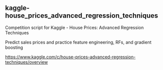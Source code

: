## kaggle-house_prices_advanced_regression_techniques

Competition script for Kaggle - House Prices: Advanced Regression Techniques

Predict sales prices and practice feature engineering, RFs, and gradient boosting

https://www.kaggle.com/c/house-prices-advanced-regression-techniques/overview
